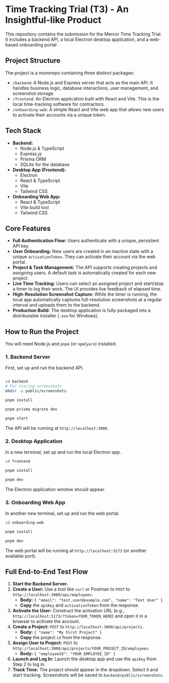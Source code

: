 # Time Tracking Trial (T3) - An Insightful-like Product

This repository contains the submission for the Mercor Time Tracking Trial. It includes a backend API, a local Electron desktop application, and a web-based onboarding portal

## Project Structure

The project is a monorepo containing three distinct packages:

- `/backend`: A Node.js and Express server that acts as the main API. It handles business logic, database interactions, user management, and screenshot storage.
- `/frontend`: An Electron application built with React and Vite. This is the local time-tracking software for contractors.
- `/onboarding-web`: A simple React and Vite web app that allows new users to activate their accounts via a unique token.

## Tech Stack

- **Backend:**
  - Node.js & TypeScript
  - Express.js
  - Prisma ORM
  - SQLite for the database
- **Desktop App (Frontend):**
  - Electron
  - React & TypeScript
  - Vite
  - Tailwind CSS
- **Onboarding Web App:**
  - React & TypeScript
  - Vite build tool
  - Tailwind CSS

## Core Features

- **Full Authentication Flow:** Users authenticate with a unique, persistent API key.
- **User Onboarding:** New users are created in an inactive state with a unique `activationToken`. They can activate their account via the web portal.
- **Project & Task Management:** The API supports creating projects and assigning users. A default task is automatically created for each new project.
- **Live Time Tracking:** Users can select an assigned project and start/stop a timer to log their work. The UI provides live feedback of elapsed time.
- **High-Resolution Screenshot Capture:** While the timer is running, the local app automatically captures full-resolution screenshots at a regular interval and uploads them to the backend.
- **Production Build:** The desktop application is fully packaged into a distributable installer (`.exe` for Windows).

## How to Run the Project

You will need Node.js and `pnpm` (or `npm`/`yarn`) installed.

### 1. Backend Server

First, set up and run the backend API.

```bash

cd backend
# For storing screenshots
mkdir -p public/screenshots

pnpm install

pnpm prisma migrate dev

pnpm start
```

The API will be running at `http://localhost:3000`.

### 2. Desktop Application

In a new terminal, set up and run the local Electron app.

```bash
cd frontend

pnpm install

pnpm dev
```

The Electron application window should appear.

### 3. Onboarding Web App

In another new terminal, set up and run the web portal.

```bash
cd onboarding-web

pnpm install

pnpm dev
```

The web portal will be running at `http://localhost:5173` (or another available port).

## Full End-to-End Test Flow

1.  **Start the Backend Server.**
2.  **Create a User:** Use a tool like `curl` or Postman to `POST` to `http://localhost:3000/api/employees`.
    - **Body:** `{ "email": "test.user@example.com", "name": "Test User" }`
    - **Copy** the `apiKey` and `activationToken` from the response.
3.  **Activate the User:** Construct the activation URL (e.g., `http://localhost:5173/?token=YOUR_TOKEN_HERE`) and open it in a browser to activate the account.
4.  **Create a Project:** `POST` to `http://localhost:3000/api/projects`.
    - **Body:** `{ "name": "My First Project" }`
    - **Copy** the project `id` from the response.
5.  **Assign User to Project:** `POST` to `http://localhost:3000/api/projects/YOUR_PROJECT_ID/employees`.
    - **Body:** `{ "employeeId": "YOUR_EMPLOYEE_ID" }`
6.  **Launch and Log In:** Launch the desktop app and use the `apiKey` from Step 2 to log in.
7.  **Track Time:** The project should appear in the dropdown. Select it and start tracking. Screenshots will be saved to `backend/public/screenshots`.
